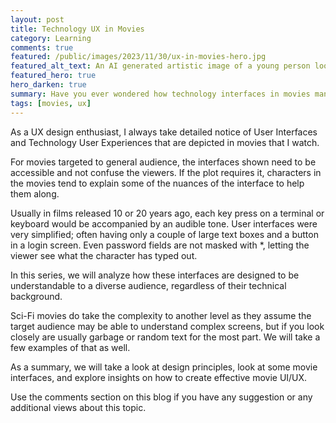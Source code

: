 ```yaml
---
layout: post
title: Technology UX in Movies
category: Learning
comments: true 
featured: /public/images/2023/11/30/ux-in-movies-hero.jpg
featured_alt_text: An AI generated artistic image of a young person looking at a modern computer in an empty office.
featured_hero: true
hero_darken: true
summary: Have you ever wondered how technology interfaces in movies manage to captivate and guide us, regardless of our tech knowledge? I have had this idea for many number of years about combining two of my interests - movies and UX.
tags: [movies, ux]
---
```

As a UX design enthusiast, I always take detailed notice of User Interfaces and Technology User Experiences that are depicted in movies that I watch. 

For movies targeted to general audience, the interfaces shown need to be accessible and not confuse the viewers. If the plot requires it, characters in the movies tend to explain some of the nuances of the interface to help them along.

Usually in films released 10 or 20 years ago, each key press on a terminal or keyboard would be accompanied by an audible tone. User interfaces were very simplified; often having only a couple of large text boxes and a button in a login screen. Even password fields are not masked with *, letting the viewer see what the character has typed out.

In this series, we will analyze how these interfaces are designed to be understandable to a diverse audience, regardless of their technical background. 

Sci-Fi movies do take the complexity to another level as they assume the target audience may be able to understand complex screens, but if you look closely are usually garbage or random text for the most part. We will take a few examples of that as well.

As a summary, we will take a look at design principles, look at some movie interfaces, and explore insights on how to create effective movie UI/UX.

Use the comments section on this blog if you have any suggestion or any additional views about this topic.